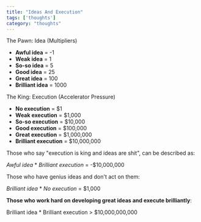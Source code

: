 ```yaml
---
title: "Ideas And Execution"
tags: ['thoughts']
category: "thoughts"
---
```


The Pawn: Idea (Multipliers)

- **Awful idea** = -1
- **Weak idea** = 1
- **So-so idea** = 5
- **Good idea** = 25
- **Great idea** = 100
- **Brilliant idea** = 1000

The King: Execution (Accelerator Pressure)

- **No execution** = $1
- **Weak execution** = $1,000
- **So-so execution** = $10,000
- **Good execution** = $100,000
- **Great execution** = $1,000,000
- **Brilliant execution** = $10,000,000

Those who say "execution is king and ideas are shit", can be described as:

*Awful idea* \* *Brilliant execution* = -$10,000,000

Those who have genius ideas and don't act on them:

*Brilliant idea* \* *No execution* = $1,000

**Those who work hard on developing great ideas and execute brilliantly**:

<Box>Brilliant idea * Brilliant execution > $10,000,000,000</Box>
